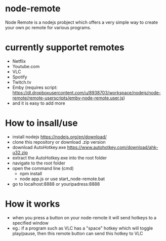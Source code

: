 # node-remote
Node Remote is a nodejs probject which offers a very simple way to create your own pc remote for various programs.

# currently supportet remotes
  - Netflix
  - Youtube.com
  - VLC
  - Spotify
  - Twitch.tv
  - Emby (requires script: https://dl.dropboxusercontent.com/u/8938703/workspace/nodejs/node-remote/remote-userscripts/emby-node-remote.user.js)
  - and it is easy to add more
  
# How to insall/use
  - install nodejs https://nodejs.org/en/download/
  - clone this repository or download .zip version
  - download AutoHotkey.exe https://www.autohotkey.com/download/ahk-u32.zip
  - extract the AutoHotkey.exe into the root folder
  - navigate to the root folder
  - open the command line (cmd)
    - npm install
    - node app.js    or use start_node-remote.bat
  - go to localhost:8888 or youripadress:8888

# How it works
  - when you press a button on your node-remote it will send hotkeys to a specified window
  - eg.: if a program such as VLC has a "space" hotkey which will toggle play/pause, then this remote button can send this hotkey to VLC
